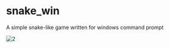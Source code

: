 # snake_win

A simple snake-like game written for windows command prompt

![2](https://user-images.githubusercontent.com/105677485/174449376-db0e0a7b-61b6-4d5b-ba9f-452c1860f309.png)
